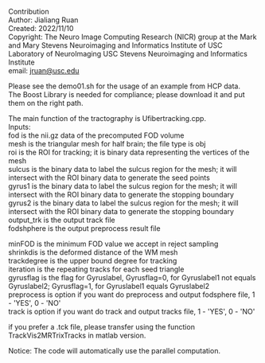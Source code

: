 Contribution <br />
Author: Jialiang Ruan <br />
Created: 2022/11/10  <br />
Copyright: The Neuro Image Computing Research (NICR) group at the Mark and Mary Stevens Neuroimaging 
and Informatics Institute of USC Laboratory of NeuroImaging USC Stevens Neuroimaging and Informatics Institute <br />
email: jruan@usc.edu

Please see the demo01.sh for the usage of an example from HCP data. <br />
The Boost Library is needed for compliance; please download it and put them on the right path.<br />

The main function of the tractography is Ufibertracking.cpp. <br />
Inputs: <br />
fod is the nii.gz data of the precomputed FOD volume <br />
mesh is the triangular mesh for half brain; the file type is obj <br />
roi is the ROI for tracking; it is binary data representing the vertices of the mesh <br />
sulcus is the binary data to label the sulcus region for the mesh; it will intersect with the ROI binary data to generate the seed points <br />
gyrus1 is the binary data to label the sulcus region for the mesh; it will intersect with the ROI binary data to generate the stopping boundary <br />
gyrus2 is the binary data to label the sulcus region for the mesh; it will intersect with the ROI binary data to generate the stopping boundary <br />
output_trk is the output track file <br />
fodshphere is the output preprocess result file <br />

minFOD is the minimum FOD value we accept in reject sampling <br />
shrinkdis is the deformed distance of the WM mesh <br />
trackdegree is the upper bound degree for tracking  <br />
iteration is the repeating tracks for each seed triangle <br />
gyrusflag is the flag for Gyruslabel, Gyrusflag=0, for Gyruslabel1 not equals Gyruslabel2; Gyrusflag=1, for Gyruslabel1 equals Gyruslabel2 <br />
preprocess is option if you want do preprocess and output fodsphere file, 1 - 'YES', 0 - 'NO' <br />
track is option if you want do track and output tracks file, 1 - 'YES', 0 - 'NO' <br />


if you prefer a .tck file, please transfer using the function TrackVis2MRTrixTracks in matlab version.


Notice: The code will automatically use the parallel computation.
